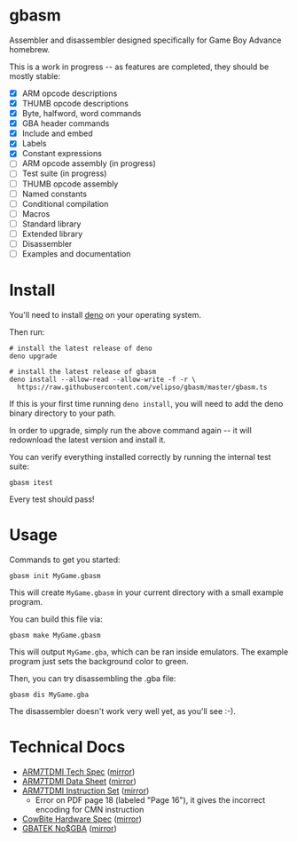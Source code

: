 gbasm
=====

Assembler and disassembler designed specifically for Game Boy Advance homebrew.

This is a work in progress -- as features are completed, they should be mostly stable:

- [x] ARM opcode descriptions
- [x] THUMB opcode descriptions
- [x] Byte, halfword, word commands
- [x] GBA header commands
- [x] Include and embed
- [x] Labels
- [x] Constant expressions
- [ ] ARM opcode assembly (in progress)
- [ ] Test suite (in progress)
- [ ] THUMB opcode assembly
- [ ] Named constants
- [ ] Conditional compilation
- [ ] Macros
- [ ] Standard library
- [ ] Extended library
- [ ] Disassembler
- [ ] Examples and documentation

Install
=======

You'll need to install [deno](https://deno.land) on your operating system.

Then run:

```
# install the latest release of deno
deno upgrade

# install the latest release of gbasm
deno install --allow-read --allow-write -f -r \
  https://raw.githubusercontent.com/velipso/gbasm/master/gbasm.ts
```

If this is your first time running `deno install`, you will need to add the deno binary directory to
your path.

In order to upgrade, simply run the above command again -- it will redownload the latest version and
install it.

You can verify everything installed correctly by running the internal test suite:

```
gbasm itest
```

Every test should pass!

Usage
=====

Commands to get you started:

```
gbasm init MyGame.gbasm
```

This will create `MyGame.gbasm` in your current directory with a small example program.

You can build this file via:

```
gbasm make MyGame.gbasm
```

This will output `MyGame.gba`, which can be ran inside emulators.  The example program just sets the
background color to green.

Then, you can try disassembling the .gba file:

```
gbasm dis MyGame.gba
```

The disassembler doesn't work very well yet, as you'll see :-).

Technical Docs
==============

* [ARM7TDMI Tech Spec](https://developer.arm.com/documentation/ddi0210/c) ([mirror](https://github.com/velipso/gbasm/blob/main/mirror/arm7tdmi-tech.pdf))
* [ARM7TDMI Data Sheet](https://www.dwedit.org/files/ARM7TDMI.pdf) ([mirror](https://github.com/velipso/gbasm/blob/main/mirror/arm7tdmi-data.pdf))
* [ARM7TDMI Instruction Set](https://www.ecs.csun.edu/~smirzaei/docs/ece425/arm7tdmi_instruction_set_reference.pdf) ([mirror](https://github.com/velipso/gbasm/blob/main/mirror/arm7tdmi-inst.pdf))
  * Error on PDF page 18 (labeled "Page 16"), it gives the incorrect encoding for CMN instruction
* [CowBite Hardware Spec](https://www.cs.rit.edu/~tjh8300/CowBite/CowBiteSpec.htm) ([mirror](https://cdn.githubraw.com/velipso/gbasm/main/mirror/cowbite.html))
* [GBATEK No$GBA](http://problemkaputt.de/gbatek.htm) ([mirror](https://cdn.githubraw.com/velipso/gbasm/main/mirror/gbatek.html))
